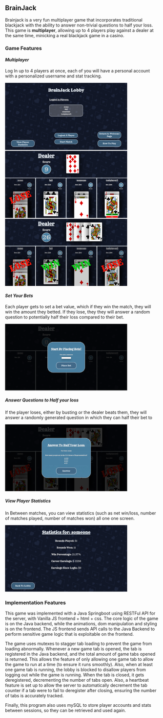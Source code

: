 ## BrainJack 

Brainjack is a very fun multiplayer game that incorporates traditional blackjack with the ability to answer non-trivial questions to half your loss. This game is **multiplayer**, allowing up to 4 players play against a dealer at the same time, minicking a real blackjack game in a casino.

### Game Features

#### *Multiplayer*

Log In up to 4 players at once, each of you will have a personal account with a personalized username and stat tracking. 

<img src="src/main/resources/static/images/Readme_pictures/Screenshot 2025-05-20 125711.png" alt="Gameplay Screenshot" width="400"/>

<img src="src/main/resources/static/images/Readme_pictures/Screenshot 2025-05-20 125907.png" alt="Gameplay Screenshot" width="400"/>

<img src="src/main/resources/static/images/Readme_pictures/Screenshot 2025-05-20 125928.png" alt="Gameplay Screenshot" width="400"/>

#### *Set Your Bets*

Each player gets to set a bet value, which if they win the match, they will win the amount they betted. If they lose, they they will answer a random question to potentially half their loss compared to their bet.

<img src="src/main/resources/static/images/Readme_pictures/Screenshot 2025-05-20 125823.png" alt="Gameplay Screenshot" width="400"/>

##### *Answer Questions to Half your loss*

If the player loses, either by busting or the dealer beats them, they will answer a randomly generated question in which they can half their bet to 

<img src="src/main/resources/static/images/Readme_pictures/Screenshot 2025-05-20 125938.png" alt="Gameplay Screenshot" width="400"/>

##### *View Player Statistics*

In Between matches, you can view statistics (such as net win/loss, number of matches played, number of matches won) all one one screen.

<img src="src/main/resources/static/images/Readme_pictures/Screenshot 2025-05-20 125759.png" alt="Gameplay Screenshot" width="400"/>

### Implementation Features

This game was implemented with a Java Springboot using RESTFul API for the server, with Vanilla JS frontend + html + css. The core logic of the game is on the Java backend, while the animations, dom manipulation and styling is on the frontend. The JS frontend sends API calls to the Java Backend to perform sensitive game logic that is exploitable on the frontend. 

The game uses mutexes to stagger tab loading to prevent the game from loading abnormally. Whenever a new game tab is opened, the tab is registered in the Java backend, and the total amount of game tabs opened is returned. This allows the feature of only allowing one game tab to allow the game to run at a time (to ensure it runs smoothly). Also, when at least one game tab is running, the lobby is blocked to disallow players from logging out while the game is running. When the tab is closed, it gets deregistered, decrementing the number of tabs open. Also, a heartbeat feature is set up to allow the server to automatically decrement the tab counter if a tab were to fail to deregister after closing, ensuring the number of tabs is accurately tracked. 

Finally, this program also uses mySQL to store player accounts and stats between sessions, so they can be retrieved and used again.
